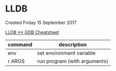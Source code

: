 # LLDB
Created Friday 15 September 2017

[LLDB <-> GDB Cheatsheet](https://lldb.llvm.org/lldb-gdb.html)

| command | description                  |
|---------|------------------------------|
| env     | set environment variable     |
| r ARGS  | run program (with arguments) |


